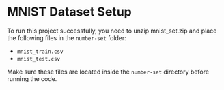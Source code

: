 # MNIST Dataset Setup

To run this project successfully, you need to unzip mnist_set.zip and place the following files in the `number-set` folder:

- `mnist_train.csv`
- `mnist_test.csv`

Make sure these files are located inside the `number-set` directory before running the code.
